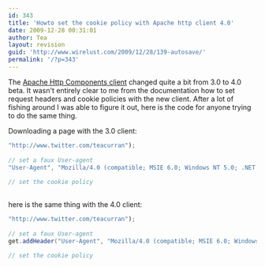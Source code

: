 ```yaml
---
id: 343
title: 'Howto set the cookie policy with Apache http client 4.0'
date: 2009-12-28 00:31:01
author: Tea
layout: revision
guid: 'http://www.wirelust.com/2009/12/28/139-autosave/'
permalink: '/?p=343'
---
```


The [Apache Http Components client](http://hc.apache.org) changed quite a bit from 3.0 to 4.0 beta. It wasn't entirely clear to me from the documentation how to set request headers and cookie policies with the new client. After a lot of fishing around I was able to figure it out, here is the code for anyone trying to do the same thing.

Downloading a page with the 3.0 client:

```java
"http://www.twitter.com/teacurran");
 
// set a faux User-agent
"User-Agent", "Mozilla/4.0 (compatible; MSIE 6.0; Windows NT 5.0; .NET CLR 1.1.4322)");
 
// set the cookie policy
 
```

here is the same thing with the 4.0 client:

```java
"http://www.twitter.com/teacurran");
 
// set a faux User-agent
get.addHeader("User-Agent", "Mozilla/4.0 (compatible; MSIE 6.0; Windows NT 5.0; .NET CLR 1.1.4322)");
 
// set the cookie policy
 
```